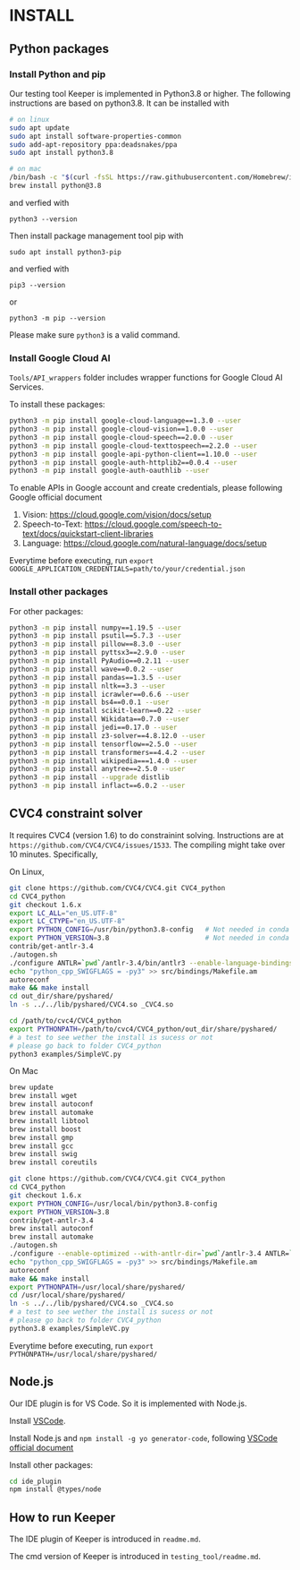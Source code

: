 # INSTALL



## Python packages

### Install Python and pip

Our testing tool Keeper is implemented in Python3.8 or higher. The following instructions are based on python3.8. It can be installed with

```bash
# on linux
sudo apt update
sudo apt install software-properties-common
sudo add-apt-repository ppa:deadsnakes/ppa
sudo apt install python3.8

# on mac
/bin/bash -c "$(curl -fsSL https://raw.githubusercontent.com/Homebrew/install/HEAD/install.sh)"
brew install python@3.8
```

and verfied with

```
python3 --version
```

Then install package management tool pip with

```
sudo apt install python3-pip
```

and verfied with

```
pip3 --version
```

or

```
python3 -m pip --version
```

Please make sure `python3` is a valid command.


### Install Google Cloud AI

`Tools/API_wrappers` folder includes wrapper functions for Google Cloud AI Services.

To install these packages:

```bash
python3 -m pip install google-cloud-language==1.3.0 --user
python3 -m pip install google-cloud-vision==1.0.0 --user
python3 -m pip install google-cloud-speech==2.0.0 --user
python3 -m pip install google-cloud-texttospeech==2.2.0 --user
python3 -m pip install google-api-python-client==1.10.0 --user
python3 -m pip install google-auth-httplib2==0.0.4 --user
python3 -m pip install google-auth-oauthlib --user
```

To enable APIs in Google account and create credentials, please following Google official document

1. Vision: https://cloud.google.com/vision/docs/setup
2. Speech-to-Text: https://cloud.google.com/speech-to-text/docs/quickstart-client-libraries
3. Language: https://cloud.google.com/natural-language/docs/setup

Everytime before executing, run `export GOOGLE_APPLICATION_CREDENTIALS=path/to/your/credential.json`

### Install other packages

For other packages:

```bash
python3 -m pip install numpy==1.19.5 --user
python3 -m pip install psutil==5.7.3 --user
python3 -m pip install pillow==8.3.0 --user
python3 -m pip install pyttsx3==2.9.0 --user
python3 -m pip install PyAudio==0.2.11 --user
python3 -m pip install wave==0.0.2 --user
python3 -m pip install pandas==1.3.5 --user
python3 -m pip install nltk==3.3 --user
python3 -m pip install icrawler==0.6.6 --user
python3 -m pip install bs4==0.0.1 --user
python3 -m pip install scikit-learn==0.22 --user
python3 -m pip install Wikidata==0.7.0 --user
python3 -m pip install jedi==0.17.0 --user
python3 -m pip install z3-solver==4.8.12.0 --user
python3 -m pip install tensorflow==2.5.0 --user
python3 -m pip install transformers==4.4.2 --user
python3 -m pip install wikipedia===1.4.0 --user
python3 -m pip install anytree==2.5.0 --user
python3 -m pip install --upgrade distlib
python3 -m pip install inflact==6.0.2 --user
```

## CVC4 constraint solver
It requires CVC4 (version 1.6) to do constrainint solving. Instructions are at `https://github.com/CVC4/CVC4/issues/1533`. The compiling might take over 10 minutes. Specifically,

On Linux,
```bash
git clone https://github.com/CVC4/CVC4.git CVC4_python
cd CVC4_python
git checkout 1.6.x
export LC_ALL="en_US.UTF-8"
export LC_CTYPE="en_US.UTF-8"
export PYTHON_CONFIG=/usr/bin/python3.8-config   # Not needed in conda env
export PYTHON_VERSION=3.8                        # Not needed in conda env
contrib/get-antlr-3.4
./autogen.sh
./configure ANTLR=`pwd`/antlr-3.4/bin/antlr3 --enable-language-bindings=python --prefix `pwd`/out_dir
echo "python_cpp_SWIGFLAGS = -py3" >> src/bindings/Makefile.am
autoreconf
make && make install
cd out_dir/share/pyshared/
ln -s ../../lib/pyshared/CVC4.so _CVC4.so

cd /path/to/cvc4/CVC4_python
export PYTHONPATH=/path/to/cvc4/CVC4_python/out_dir/share/pyshared/
# a test to see wether the install is sucess or not
# please go back to folder CVC4_python
python3 examples/SimpleVC.py
```


On Mac
```bash
brew update
brew install wget
brew install autoconf
brew install automake
brew install libtool
brew install boost
brew install gmp
brew install gcc
brew install swig
brew install coreutils

git clone https://github.com/CVC4/CVC4.git CVC4_python
cd CVC4_python
git checkout 1.6.x
export PYTHON_CONFIG=/usr/local/bin/python3.8-config
export PYTHON_VERSION=3.8
contrib/get-antlr-3.4
brew install autoconf
brew install automake
./autogen.sh
./configure --enable-optimized --with-antlr-dir=`pwd`/antlr-3.4 ANTLR=`pwd`/antlr-3.4/bin/antlr3 --enable-language-bindings=python
echo "python_cpp_SWIGFLAGS = -py3" >> src/bindings/Makefile.am
autoreconf
make && make install
export PYTHONPATH=/usr/local/share/pyshared/
cd /usr/local/share/pyshared/
ln -s ../../lib/pyshared/CVC4.so _CVC4.so
# a test to see wether the install is sucess or not
# please go back to folder CVC4_python
python3.8 examples/SimpleVC.py
```

Everytime before executing, run `export PYTHONPATH=/usr/local/share/pyshared/`


## Node.js
Our IDE plugin is for VS Code. So it is implemented with Node.js.

Install [VSCode](https://code.visualstudio.com).

Install Node.js and `npm install -g yo generator-code`, following [VSCode official document](https://code.visualstudio.com/api/get-started/your-first-extension)

Install other packages:

```bash
cd ide_plugin
npm install @types/node
```


## How to run Keeper

The IDE plugin of Keeper is introduced in `readme.md`.

The cmd version of Keeper is introduced in `testing_tool/readme.md`.